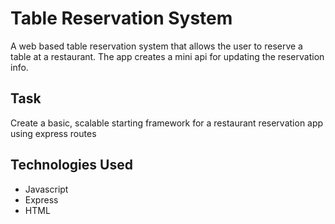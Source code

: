 # Table Reservation System
A web based table reservation system that allows the user to reserve a table at a restaurant. The app creates a mini api for updating the reservation info.

## Task 
Create a basic, scalable starting framework for a restaurant reservation app using express routes


## Technologies Used
* Javascript 
* Express
* HTML



